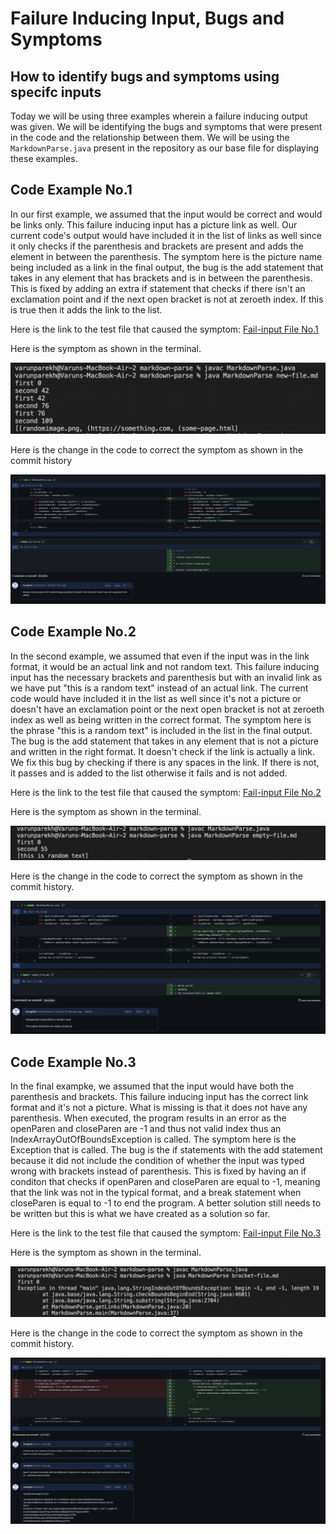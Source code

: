 # Failure Inducing Input, Bugs and Symptoms

## How to identify bugs and symptoms using specifc inputs

Today we will be using three examples wherein a failure inducing output was given. We will be identifying the bugs and symptoms that were present in the code and the relationship between them.
We will be using the ```MarkdownParse.java``` present in the repository as our base file for displaying these examples.

## **Code Example No.1**

In our first example, we assumed that the input would be correct and would be links only. 
This failure inducing input has a picture link as well. Our current code's output would have included it in the list of links as well since it only checks if the parenthesis and brackets are present and adds the element in between the parenthesis.
The symptom here is the picture name being included as a link in the final output, the bug is the add statement that takes in any element that has brackets and is in between the parenthesis. This is fixed by adding an extra if statement that checks if there isn't an exclamation point and if the next open bracket is not at zeroeth index.
If this is true then it adds the link to the list.

Here is the link to the test file that caused the symptom: [Fail-input File No.1](new-file.md)

Here is the symptom as shown in the terminal. 

![Terminal error](TerminalError1.png)

Here is the change in the code to correct the symptom as shown in the commit history

![Correction made as displayed in Commint history](Error1.png)

## **Code Example No.2**

In the second example, we assumed that even if the input was in the link format, it would be an actual link and not random text.
This failure inducing input has the necessary brackets and parenthesis but with an invalid link as we have put "this is a random text" instead of an actual link.
The current code would have included it in the list as well since it's not a picture or doesn't have an exclamation point or the next open bracket is not at zeroeth index as well as being written in the correct format. The symptom here is the phrase "this is a random text" is included in the list in the final output. The bug is the add statement that takes in any element that is not a picture and written in the right format. It doesn't check if the link is actually a link. We fix this bug by checking if there is any spaces in the link. If there is not, it passes and is added to the list otherwise it fails and is not added.

Here is the link to the test file that caused the symptom: [Fail-input File No.2](empty-file.md)

Here is the symptom as shown in the terminal. 

![Terminal error](TerminalError2.png)

Here is the change in the code to correct the symptom as shown in the commit history.

![Correction made as displayed in Commint history](Error2.png)

## **Code Example No.3**

In the final exampke, we assumed that the input would have both the parenthesis and brackets. This failure inducing input has the correct link format and it's not a picture. What is missing is that it does not have any parenthesis. When executed, the program results in an error as the openParen and closeParen are -1 and thus not valid index thus an IndexArrayOutOfBoundsException is called. The symptom here is the Exception that is called. The bug is the if statements with the add statement because it did not include the condition of whether the input was typed wrong with brackets instead of parenthesis. This is fixed by having an if conditon that checks if openParen and closeParen are equal to -1, meaning that the link was not in the typical format, and a break statement when closeParen is equal to -1 to end the program. A better solution still needs to be written but this is what we have created as a solution so far.

Here is the link to the test file that caused the symptom: [Fail-input File No.3](bracket-file.md)

Here is the symptom as shown in the terminal. 

![Terminal error](TerminalError3.png)

Here is the change in the code to correct the symptom as shown in the commit history. 

![Correction made as displayed in Commint history](Error3.png)



